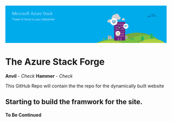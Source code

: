 ![banner](/Images/AzureStackBanner.png)

# The Azure Stack Forge
**Anvil** - _Check_  **Hammer** - _Check_  

This GitHub Repo will contain the the repo for the dynamically built  website

## Starting to build the framwork for the site.

#### To Be Continued      